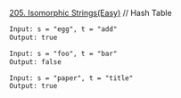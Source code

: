 [205. Isomorphic Strings(Easy)](https://leetcode.com/problems/isomorphic-strings/)
// Hash Table

```html
Input: s = "egg", t = "add"
Output: true

Input: s = "foo", t = "bar"
Output: false

Input: s = "paper", t = "title"
Output: true
```